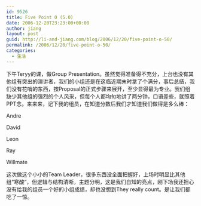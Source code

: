```yaml
---
id: 9526
title: Five Point O (5.0)
date: 2006-12-20T23:23:00+00:00
author: jiang
layout: post
guid: http://li-and-jiang.com/blog/2006/12/20/five-point-o-50/
permalink: /2006/12/20/five-point-o-50/
categories:
  - 生活
---
```

下午Teryy的课，做Group Presentation。虽然觉得准备得不充分，上台也没有其他组有突出的演讲者，我们的小组还是在这临近期末时拿了个满分，事后总结，我们没有花哨的东西，按Proposal的正式步骤来展开，至少显得最为专业。我们组缺少其他组的强烈的个人风采，但每个人都均匀地讲了两分钟，口语差些，就照着PPT念。来来来，记下我的组员，在知道分数后我们才知道我们做得是多么棒： 

Andre 

David 

Leon 

Ray 

Willmate 

这次做这个小小的Team Leader，很多东西没全面把握好，上场时明显比其他组“寒酸”，但逻辑与结构清晰，主题分明，这是我们自知的亮点，刚下场我还担心没有给我的组员一个好的小组成绩，却也没想到They really count。是让我们都吃了一惊。